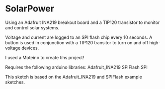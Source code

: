 SolarPower
==========

Using an Adafruit INA219 breakout board and a TIP120 transistor to monitor and control solar systems.

Voltage and current are logged to an SPI flash chip every 10 seconds.
A button is used in conjunction with a TIP120 transitor to turn on and off high-voltage devices.

I used a Moteino to create tihs project! 

Requires the following arduino libraries:
Adafruit_INA219
SPIFlash
SPI

This sketch is based on the Adafruit_INA219 and SPIFlash example sketches.
